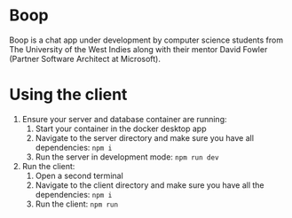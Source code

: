 # Boop

Boop is a chat app under development by computer science students from The University of the West Indies
along with their mentor David Fowler (Partner Software Architect at Microsoft).

# Using the client
1. Ensure your server and database container are running:
    1. Start your container in the docker desktop app
    2. Navigate to the server directory and make sure you have all dependencies:
        `npm i`
    3. Run the server in development mode:
        `npm run dev`
2. Run the client:
    1. Open a second terminal 
    2. Navigate to the client directory and make sure you have all the dependencies:
        `npm i`
    3. Run the client:
        `npm run`